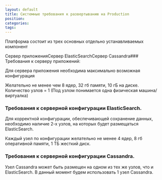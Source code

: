 ```yaml
---
layout: default
title: Системные требования к развертыванию на Production
position: 
categories: 
tags: 
---
```


Платформа состоит из трех основных отдельно устанавливаемых компонент

Сервер приложенияСервер ElasticSearchСервер Cassandra### Требования к серверу приложений:

Для сервера приложения необходима максимально возможная конфигурация

Желательно не менее чем 8 ядер, 32 гб памяти, 10 гБ на диске. Количество узлов = 1 (Под узлом понимается одна физическая машина/виртуалка)

### Требования к серверной конфигурации ElasticSearch.

Для корректной конфигурации, обеспечивающей сохранение данных, необходимо наличие 2-х узлов, на которых будет размещаться ElasticSearch.

Каждый узел по конфигурации желательно не менее 4 ядер, 8 гб оперативной памяти, 1 ТБ жесткий диск.

### Требования к серверной конфигурации Cassandra.

Узел Cassandra может быть размещен на одном из тех же узлов, что и ElasticSearch. В данный момент будем использовать 1 узел Cassandra.

 

